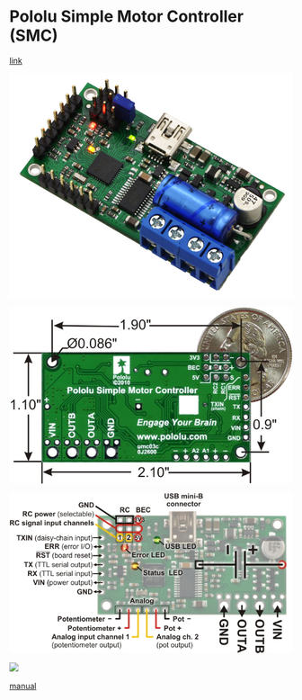 # Pololu Simple Motor Controller (SMC)

[link](https://www.pololu.com/product/1373)

![](smc.jpg)

![](smc-back.jpg)

![](smc-io.jpg)

![](smc-wiriing.jpg)

[manual](simple_motor_controllers.pdf)
